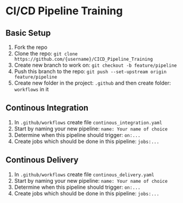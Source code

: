 # CI/CD Pipeline Training

## Basic Setup

1. Fork the repo
2. Clone the repo: `git clone https://github.com/{username}/CICD_Pipeline_Training`
3. Create new branch to work on: `git checkout -b feature/pipeline`
4. Push this branch to the repo: `git push --set-upstream origin feature/pipeline`
5. Create new folder in the project: `.github` and then create folder: `workflows` in it

## Continous Integration

1. In `.github/workflows` create file `continous_integration.yaml`
2. Start by naming your new pipeline: `name: Your name of choice`
3. Determine when this pipeline should trigger: `on:...`
4. Create jobs which should be done in this pipeline: `jobs:...`

## Continous Delivery

1. In `.github/workflows` create file `continous_delivery.yaml`
2. Start by naming your new pipeline: `name: Your name of choice`
3. Determine when this pipeline should trigger: `on:...`
4. Create jobs which should be done in this pipeline: `jobs:...`